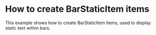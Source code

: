 # How to create BarStaticItem items


<p>This example shows how to create BarStaticItem items, used to display static text within bars.</p>

<br/>


